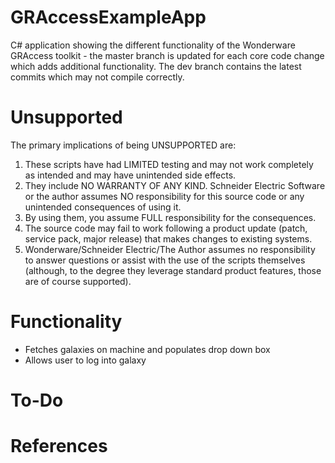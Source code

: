 # GRAccessExampleApp
C# application showing the different functionality of the Wonderware GRAccess toolkit - the master branch is updated for each core code change which adds additional functionality. The dev branch contains the latest commits which may not compile correctly.

# Unsupported

The primary implications of being UNSUPPORTED are:

1. These scripts have had LIMITED testing and may not work completely as intended and may have unintended side effects.
1. They include NO WARRANTY OF ANY KIND. Schneider Electric Software or the author assumes NO responsibility for this source code or any unintended consequences of using it.
1. By using them, you assume FULL responsibility for the consequences.
1. The source code may fail to work following a product update (patch, service pack, major release) that makes changes to existing systems.
1. Wonderware/Schneider Electric/The Author assumes no responsibility to answer questions or assist with the use of the scripts themselves (although, to the degree they leverage standard product features, those are of course supported).

# Functionality
- Fetches galaxies on machine and populates drop down box
- Allows user to log into galaxy

# To-Do

# References

